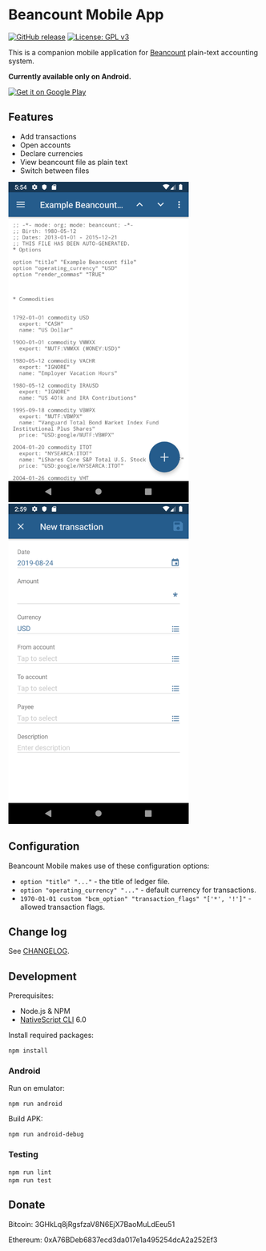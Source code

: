 # Beancount Mobile App

[![GitHub release](https://img.shields.io/github/release/xuhcc/beancount-mobile)](https://github.com/xuhcc/beancount-mobile/releases)
[![License: GPL v3](https://img.shields.io/github/license/xuhcc/beancount-mobile)](https://github.com/xuhcc/beancount-mobile/blob/HEAD/LICENSE)

This is a companion mobile application for [Beancount](http://furius.ca/beancount/) plain-text accounting system.

**Currently available only on Android.**

<a href="https://play.google.com/store/apps/details?id=link.beancount.mobile"><img width="200" alt="Get it on Google Play" src="https://play.google.com/intl/en_gb/badges/images/generic/en_badge_web_generic.png" /></a>

## Features

* Add transactions
* Open accounts
* Declare currencies
* View beancount file as plain text
* Switch between files

<img src="metadata/en-US/images/phoneScreenshots/screenshot_text.png" width="360"> <img src="metadata/en-US/images/phoneScreenshots/screenshot_new_txn.png" width="360">

## Configuration

Beancount Mobile makes use of these configuration options:

* `option "title" "..."` - the title of ledger file.
* `option "operating_currency" "..."` - default currency for transactions.
* `1970-01-01 custom "bcm_option" "transaction_flags" "['*', '!']"` - allowed transaction flags.

## Change log

See [CHANGELOG](CHANGELOG.md).

## Development

Prerequisites:

* Node.js & NPM
* [NativeScript CLI](https://docs.nativescript.org/angular/start/quick-setup#step-2-install-the-nativescript-cli) 6.0

Install required packages:

```
npm install
```

### Android

Run on emulator:

```
npm run android
```

Build APK:

```
npm run android-debug
```

### Testing

```
npm run lint
npm run test
```

## Donate

Bitcoin: 3GHkLq8jRgsfzaV8N6EjX7BaoMuLdEeu51

Ethereum: 0xA76BDeb6837ecd3da017e1a495254dcA2a252Ef3
